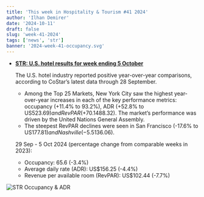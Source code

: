 ```yaml
---
title: 'This week in Hospitality & Tourism #41 2024'
author: 'Ilhan Demirer'
date: '2024-10-11'
draft: false
slug: 'week-41-2024'
tags: ['news', 'str']
banner: '2024-week-41-occupancy.svg'
---
```


- **[STR: U.S. hotel results for week ending 5 October](https://str.com/press-release/us-hotel-results-week-ending-5-october)**

  The U.S. hotel industry reported positive year-over-year comparisons, according to CoStar’s latest data through 28 September.

  - Among the Top 25 Markets, New York City saw the highest year-over-year increases in each of the key performance metrics: occupancy (+11.4% to 93.2%), ADR (+52.8% to US$523.69) and RevPAR (+70.1% to US$488.32). The market’s performance was driven by the United Nations General Assembly.
  - The steepest RevPAR declines were seen in San Francisco (-17.6% to US$177.81) and Nashville (-5.5% to US$136.06).

  29 Sep - 5 Oct 2024 (percentage change from comparable weeks in 2023):

  - Occupancy: 65.6 (-3.4%)
  - Average daily rate (ADR): US$156.25 (-4.4%)
  - Revenue per available room (RevPAR): US$102.44 (-7.7%)

![STR Occupancy & ADR](/images/blogimages/2024-week-41-occupancy.svg)
